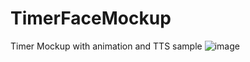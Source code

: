 # TimerFaceMockup
Timer Mockup with animation and TTS sample
![image](https://user-images.githubusercontent.com/2603287/179166792-679179a0-3896-44b9-95da-a91593eb410f.png)

